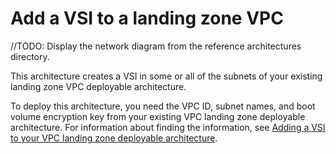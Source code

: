 # Add a VSI to a landing zone VPC


//TODO: Display the network diagram from the reference architectures directory.

This architecture creates a VSI in some or all of the subnets of your existing landing zone VPC deployable architecture.

To deploy this architecture, you need the VPC ID, subnet names, and boot volume encryption key from your existing VPC landing zone deployable architecture. For information about finding the information, see [Adding a VSI to your VPC landing zone deployable architecture](https://test.cloud.ibm.com/docs-draft/secure-infrastructure-vpc?topic=secure-infrastructure-vpc-ext-with-vsi).
